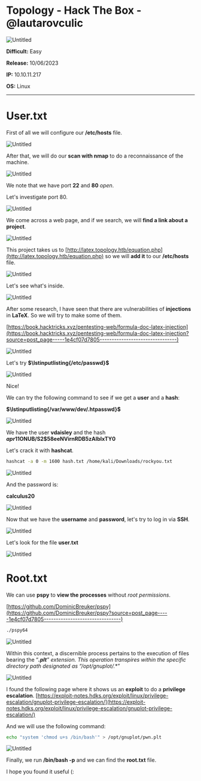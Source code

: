 # Topology - Hack The Box - @lautarovculic

![Untitled](Topology%20-%20Hack%20The%20Box%20-%20@lautarovculic%200de49385b4084259ac32e2056674f72a/Untitled.png)

****************Difficult:**************** Easy

****************Release:**************** 10/06/2023

****IP:**** 10.10.11.217

******OS:****** Linux

---

# User.txt

First of all we will configure our **/etc/hosts** file.

![Untitled](Topology%20-%20Hack%20The%20Box%20-%20@lautarovculic%200de49385b4084259ac32e2056674f72a/Untitled%201.png)

After that, we will do our **scan with nmap** to do a reconnaissance of the machine.

![Untitled](Topology%20-%20Hack%20The%20Box%20-%20@lautarovculic%200de49385b4084259ac32e2056674f72a/Untitled%202.png)

We note that we have port **22** and **80** *open*.

Let's investigate port 80.

![Untitled](Topology%20-%20Hack%20The%20Box%20-%20@lautarovculic%200de49385b4084259ac32e2056674f72a/Untitled%203.png)

We come across a web page, and if we search, we will **find a link about a project**.

![Untitled](Topology%20-%20Hack%20The%20Box%20-%20@lautarovculic%200de49385b4084259ac32e2056674f72a/Untitled%204.png)

This project takes us to [http://latex.topology.htb/equation.php](http://latex.topology.htb/equation.php) so we will **add it** to our **/etc/hosts** file.

![Untitled](Topology%20-%20Hack%20The%20Box%20-%20@lautarovculic%200de49385b4084259ac32e2056674f72a/Untitled%205.png)

Let's see what's inside.

![Untitled](Topology%20-%20Hack%20The%20Box%20-%20@lautarovculic%200de49385b4084259ac32e2056674f72a/Untitled%206.png)

After some research, I have seen that there are vulnerabilities of **injections** in **LaTeX**. So we will try to make some of them.

[https://book.hacktricks.xyz/pentesting-web/formula-doc-latex-injection](https://book.hacktricks.xyz/pentesting-web/formula-doc-latex-injection?source=post_page-----1e4cf07d7805--------------------------------)

![Untitled](Topology%20-%20Hack%20The%20Box%20-%20@lautarovculic%200de49385b4084259ac32e2056674f72a/Untitled%207.png)

Let's try **$\lstinputlisting{/etc/passwd}$**

![Untitled](Topology%20-%20Hack%20The%20Box%20-%20@lautarovculic%200de49385b4084259ac32e2056674f72a/Untitled%208.png)

Nice!

We can try the following command to see if we get a **user** and a **hash**:

**$\lstinputlisting{/var/www/dev/.htpasswd}$**

![Untitled](Topology%20-%20Hack%20The%20Box%20-%20@lautarovculic%200de49385b4084259ac32e2056674f72a/Untitled%209.png)

We have the user **vdaisley** and the hash **$apr1$1ONUB/S2$58eeNVirnRDB5zAIbIxTY0**

Let's crack it with **hashcat**.

```bash
hashcat -a 0 -m 1600 hash.txt /home/kali/Downloads/rockyou.txt
```

![Untitled](Topology%20-%20Hack%20The%20Box%20-%20@lautarovculic%200de49385b4084259ac32e2056674f72a/Untitled%2010.png)

And the password is:

**calculus20**

![Untitled](Topology%20-%20Hack%20The%20Box%20-%20@lautarovculic%200de49385b4084259ac32e2056674f72a/Untitled%2011.png)

Now that we have the **username** and **password**, let's try to log in via **SSH**.

![Untitled](Topology%20-%20Hack%20The%20Box%20-%20@lautarovculic%200de49385b4084259ac32e2056674f72a/Untitled%2012.png)

Let's look for the file **user.txt**

![Untitled](Topology%20-%20Hack%20The%20Box%20-%20@lautarovculic%200de49385b4084259ac32e2056674f72a/Untitled%2013.png)

# Root.txt

We can use **pspy** to **view the processes** without *root permissions*.

[https://github.com/DominicBreuker/pspy](https://github.com/DominicBreuker/pspy?source=post_page-----1e4cf07d7805--------------------------------)

```bash
./pspy64
```

![Untitled](Topology%20-%20Hack%20The%20Box%20-%20@lautarovculic%200de49385b4084259ac32e2056674f72a/Untitled%2014.png)

Within this context, a discernible process pertains to the execution of files bearing the “***.plt**” extension. This operation transpires within the specific directory path designated as “**/opt/gnuplot/.**”

![Untitled](Topology%20-%20Hack%20The%20Box%20-%20@lautarovculic%200de49385b4084259ac32e2056674f72a/Untitled%2015.png)

I found the following page where it shows us an **exploit** to do a **privilege escalation**.
[https://exploit-notes.hdks.org/exploit/linux/privilege-escalation/gnuplot-privilege-escalation/](https://exploit-notes.hdks.org/exploit/linux/privilege-escalation/gnuplot-privilege-escalation/)

And we will use the following command:

```bash
echo "system 'chmod u+s /bin/bash'" > /opt/gnuplot/pwn.plt
```

![Untitled](Topology%20-%20Hack%20The%20Box%20-%20@lautarovculic%200de49385b4084259ac32e2056674f72a/Untitled%2016.png)

Finally, we run **/bin/bash -p** and we can find the **root.txt** file.

I hope you found it useful (:
